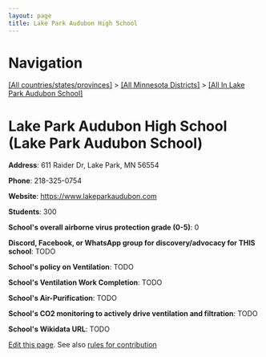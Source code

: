 ```yaml
---
layout: page
title: Lake Park Audubon High School
---
```

# Navigation

[[All countries/states/provinces]](../../..) > [[All Minnesota Districts]](../..) > [[All In Lake Park Audubon School]](..)

# Lake Park Audubon High School (Lake Park Audubon School)

**Address**: 611 Raider Dr, Lake Park, MN 56554

**Phone**: 218-325-0754

**Website**: <https://www.lakeparkaudubon.com>

**Students**: 300

**School's overall airborne virus protection grade (0-5)**: 0

**Discord, Facebook, or WhatsApp group for discovery/advocacy for THIS school**: TODO

**School's policy on Ventilation**: TODO

**School's Ventilation Work Completion**: TODO

**School's Air-Purification**: TODO

**School's CO2 monitoring to actively drive ventilation and filtration**: TODO

**School's Wikidata URL**: TODO


[Edit this page](https://github.com/ventilate-schools/MN/edit/main/./Lake_Park_Audubon_School/Lake_Park_Audubon_High_School.md). See also [rules for contribution](../../../contribution-rules/)
